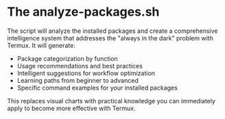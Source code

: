 # The analyze-packages.sh

The script will analyze the installed packages and create a comprehensive
intelligence system that addresses the "always in the dark" problem with Termux.
It will generate:
- Package categorization by function
- Usage recommendations and best practices
- Intelligent suggestions for workflow optimization
- Learning paths from beginner to advanced
- Specific command examples for your installed packages

This replaces visual charts with practical knowledge you can immediately apply to become more effective with Termux.